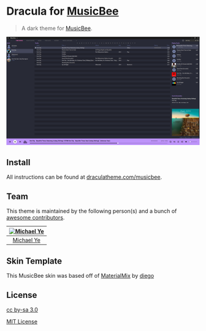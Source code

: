 # Dracula for [MusicBee](https://www.getmusicbee.com/)

> A dark theme for [MusicBee](https://www.getmusicbee.com/).

![Screenshot](./screenshot.png)

## Install

All instructions can be found at [draculatheme.com/musicbee](https://draculatheme.com/musicbee).

## Team

This theme is maintained by the following person(s) and a bunch of [awesome contributors](https://github.com/dracula/musicbee/graphs/contributors).

[![Michael Ye](https://avatars2.githubusercontent.com/u/52215742?s=400&v=4)](https://github.com/mly32) |
:---: |
[Michael Ye](https://github.com/mly32) |

## Skin Template

This MusicBee skin was based off of [MaterialMix](https://getmusicbee.com/addons/skins/203/materialmix-hidpi-supported/) by [diego](https://getmusicbee.com/forum/index.php?action=profile;u=39481)

## License

[cc by-sa 3.0](https://creativecommons.org/licenses/by-sa/3.0/)

[MIT License](./LICENSE)
